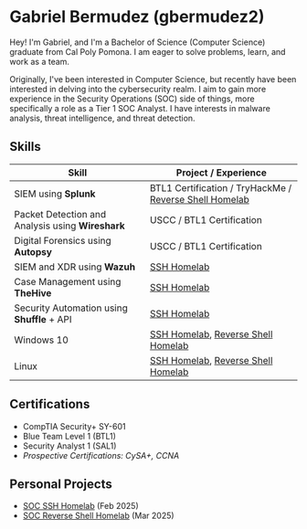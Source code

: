 # Gabriel Bermudez (gbermudez2)
Hey! I'm Gabriel, and I'm a Bachelor of Science (Computer Science) graduate from Cal Poly Pomona. I am eager to solve problems, learn, and work as a team.

Originally, I've been interested in Computer Science, but recently have been interested in delving into the cybersecurity realm. I aim to gain more experience in the Security Operations (SOC) side of things, more specifically a role as a Tier 1 SOC Analyst. I have interests in malware analysis, threat intelligence, and threat detection.

## Skills
| Skill                                             | Project / Experience         |
|---------------------------------------------------|----------------------------|
| SIEM using **Splunk**                             | BTL1 Certification / TryHackMe / <a href=https://github.com/gbermudez2/Reverse-Shell-Detection-Homelab>Reverse Shell Homelab</a> |
| Packet Detection and Analysis using **Wireshark** | USCC / BTL1 Certification |
| Digital Forensics using **Autopsy**               | USCC / BTL1 Certification |
| SIEM and XDR using **Wazuh**                      | <a href=https://github.com/gbermudez2/SSH-Detection-SOC-Homelab/tree/main>SSH Homelab</a> |
| Case Management using **TheHive**                 | <a href=https://github.com/gbermudez2/SSH-Detection-SOC-Homelab/tree/main>SSH Homelab</a> |
| Security Automation using **Shuffle** + API       | <a href=https://github.com/gbermudez2/SSH-Detection-SOC-Homelab/tree/main>SSH Homelab</a> |
| Windows 10                                        | <a href=https://github.com/gbermudez2/SSH-Detection-SOC-Homelab/tree/main>SSH Homelab</a>, <a href=https://github.com/gbermudez2/Reverse-Shell-Detection-Homelab>Reverse Shell Homelab</a> |
| Linux                                             | <a href=https://github.com/gbermudez2/SSH-Detection-SOC-Homelab/tree/main>SSH Homelab</a>, <a href=https://github.com/gbermudez2/Reverse-Shell-Detection-Homelab>Reverse Shell Homelab</a> |

## Certifications
- CompTIA Security+ SY-601
- Blue Team Level 1 (BTL1)
- Security Analyst 1 (SAL1)
- _Prospective Certifications: CySA+, CCNA_

## Personal Projects
- <a href=https://github.com/gbermudez2/SSH-Detection-SOC-Homelab/tree/main>SOC SSH Homelab</a> (Feb 2025)
- <a href=https://github.com/gbermudez2/Reverse-Shell-Detection-Homelab>SOC Reverse Shell Homelab</a> (Mar 2025)

